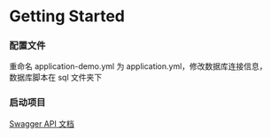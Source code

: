 # Getting Started

### 配置文件
重命名 application-demo.yml 为 application.yml，修改数据库连接信息，  
数据库脚本在 sql 文件夹下

### 启动项目
[Swagger API 文档](http://localhost:8080/swagger-ui.html)


